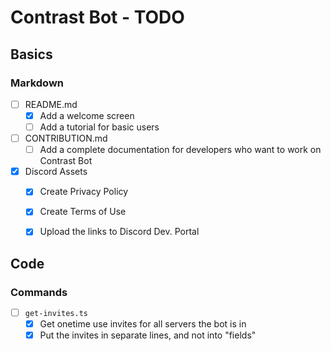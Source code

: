 # Contrast Bot - TODO

## Basics
### Markdown
- [ ] README.md
  - [x] Add a welcome screen
  - [ ] Add a tutorial for basic users

- [ ] CONTRIBUTION.md
  - [ ] Add a complete documentation for developers who want to work on Contrast Bot

- [x] Discord Assets
  - [x] Create Privacy Policy
  - [x] Create Terms of Use
  - [x] Upload the links to Discord Dev. Portal


## Code
### Commands
- [ ] `get-invites.ts`
  - [x] Get onetime use invites for all servers the bot is in
  - [x] Put the invites in separate lines, and not into "fields"